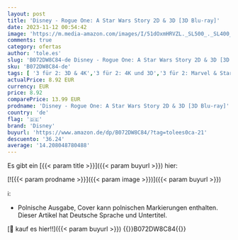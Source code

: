 ```yaml
---
layout: post
title: 'Disney - Rogue One: A Star Wars Story 2D & 3D [3D Blu-ray]'
date: 2023-11-12 00:54:42
image: 'https://m.media-amazon.com/images/I/51dOxmHRVZL._SL500_._SL400_.jpg'
comments: true
category: ofertas
author: 'tole.es'
slug: 'B072DW8C84-de Disney - Rogue One: A Star Wars Story 2D & 3D [3D Blu-ray]'
sku: 'B072DW8C84-de'
tags: [ '3 für 2: 3D & 4K','3 für 2: 4K und 3D','3 für 2: Marvel & Star Wars','3 für 2: Star Wars','42b2dca3-47ba-4bcb-b878-b67c8c78c96a_0','42b2dca3-47ba-4bcb-b878-b67c8c78c96a_1001','74a8fe95-105c-4404-b7b6-890adeb9d59b_0','74a8fe95-105c-4404-b7b6-890adeb9d59b_237502','74a8fe95-105c-4404-b7b6-890adeb9d59b_2601','74a8fe95-105c-4404-b7b6-890adeb9d59b_2701','74a8fe95-105c-4404-b7b6-890adeb9d59b_3301','74a8fe95-105c-4404-b7b6-890adeb9d59b_3801','74a8fe95-105c-4404-b7b6-890adeb9d59b_4001','74a8fe95-105c-4404-b7b6-890adeb9d59b_4501','74a8fe95-105c-4404-b7b6-890adeb9d59b_5301','74a8fe95-105c-4404-b7b6-890adeb9d59b_5901','74a8fe95-105c-4404-b7b6-890adeb9d59b_7001','74a8fe95-105c-4404-b7b6-890adeb9d59b_7101','74a8fe95-105c-4404-b7b6-890adeb9d59b_7201','74a8fe95-105c-4404-b7b6-890adeb9d59b_72702','74a8fe95-105c-4404-b7b6-890adeb9d59b_7501','74a8fe95-105c-4404-b7b6-890adeb9d59b_7601','74a8fe95-105c-4404-b7b6-890adeb9d59b_801','74a8fe95-105c-4404-b7b6-890adeb9d59b_8401','74a8fe95-105c-4404-b7b6-890adeb9d59b_9401','Action & Abenteuer','Arborist Merchandising Root','Bis zu 26% reduziert: Star Wars Produkte','Blu-Ray','Blu-ray','Blu-ray 3D','Box-Sets','Coupon-Aktion','Custom Stores','DVD & Blu-ray','Disney 3 für 2','Disney Prime Day','Featured Categories','Filme','Galaktische Angebote: Star Wars und Marvel im Sparpaket','Marvel Star Wars neu','Science Fiction','Science Fiction & Fantasy','Self Service','Shops','Special Features Stores','Star Wars - May the 4th','Star Wars im Sparpaket: 3 für 2','Star Wars reduziert','Star Wars reduziert: Nutzungsbedingungen','disney','🇩🇪', ]
actualPrice: 8.92 EUR
currency: EUR
price: 8.92
comparePrice: 13.99 EUR
prodname: 'Disney - Rogue One: A Star Wars Story 2D & 3D [3D Blu-ray]'
country: 'de'
flag: '🇩🇪'
brand: 'Disney'
buyurl: 'https://www.amazon.de/dp/B072DW8C84/?tag=tolees0ca-21'
descuento: '36.24'
average: '14.208048780488'
---
```


Es gibt ein [{{< param title >}}]({{< param buyurl >}}) hier:

[![{{< param prodname >}}]({{< param image >}})]({{< param buyurl >}})

ℹ️:

- Polnische Ausgabe, Cover kann polnischen Markierungen enthalten. Dieser Artikel hat Deutsche Sprache und Untertitel.

[🛒 kauf es hier!!]({{< param buyurl >}})
{{<world>}}B072DW8C84{{</world>}}
